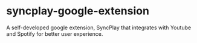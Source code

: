 # syncplay-google-extension
A self-developed google extension, SyncPlay that integrates with Youtube and Spotify for better user experience.
